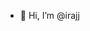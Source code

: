 - 👋 Hi, I’m @irajj


<!---
irajj/irajj is a ✨ special ✨ repository because its `README.md` (this file) appears on your GitHub profile.
You can click the Preview link to take a look at your changes.
--->
